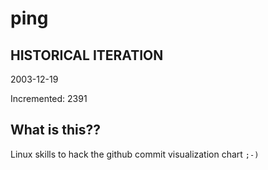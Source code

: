 # ping

## HISTORICAL ITERATION
2003-12-19

Incremented: 2391

## What is this?? 
Linux skills to hack the github commit visualization chart `;-)`
